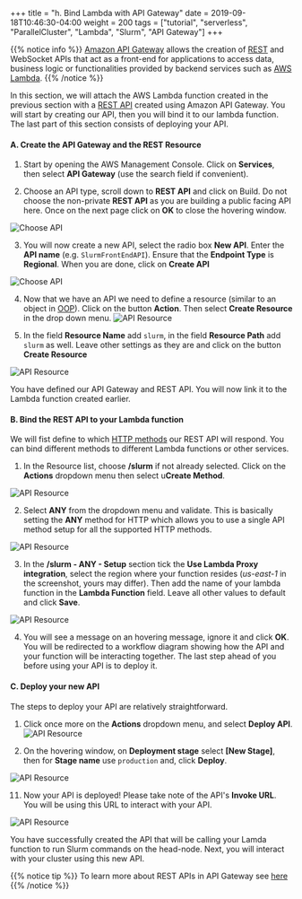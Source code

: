+++
title = "h. Bind Lambda with API Gateway"
date = 2019-09-18T10:46:30-04:00
weight = 200
tags = ["tutorial", "serverless", "ParallelCluster", "Lambda", "Slurm", "API Gateway"]
+++

{{% notice info %}}
[Amazon API Gateway](https://aws.amazon.com/api-gateway/) allows the creation of [REST](https://en.wikipedia.org/wiki/Representational_state_transfer) and WebSocket APIs that act as a front-end for applications to access data, business logic or functionalities provided by backend services such as [AWS Lambda](https://aws.amazon.com/lambda/).
{{% /notice %}}


In this section, we will attach the AWS Lambda function created in the previous section with a [REST API](https://en.wikipedia.org/wiki/Representational_state_transfer) created using Amazon API Gateway. You will start by creating our API, then you will bind it to our lambda function. The last part of this section consists of deploying your API.

#### A. Create the API Gateway and the REST Resource

1. Start by opening the AWS Management Console. Click on  **Services**, then select **API Gateway** (use the search field if convenient).

2. Choose an API type, scroll down to **REST API** and click on Build. Do not choose the non-private **REST API** as you are building a public facing API here. Once on the next page click on **OK** to close the hovering window.

![Choose API](/images/serverless/api-gateway-1.png)

3. You will now create a new API, select the radio box **New API**. Enter the **API name** (e.g. `SlurmFrontEndAPI`). Ensure that the **Endpoint Type** is **Regional**. When you are done, click on **Create API**

![Choose API](/images/serverless/api-gateway-2.png)

4. Now that we have an API we need to define a resource (similar to an object in [OOP](https://en.wikipedia.org/wiki/Object-oriented_programming)). Click on the button **Action**. Then select **Create Resource** in the drop down menu.
![API Resource](/images/serverless/api-gateway-3.png)

5. In the field **Resource Name** add `slurm`, in the field **Resource Path** add `slurm` as well. Leave other settings as they are and click on the button **Create Resource**

![API Resource](/images/serverless/api-gateway-4.png)

You have defined our API Gateway and REST API. You will now link it to the Lambda function created earlier.

#### B. Bind the REST API to your Lambda function

We will fist define to which [HTTP methods](https://en.wikipedia.org/wiki/Hypertext_Transfer_Protocol#Request_methods) our REST API will respond. You can bind different methods to different Lambda functions or other services.

1. In the Resource list, choose **/slurm** if not already selected. Click on the **Actions** dropdown menu then select u**Create Method**.

![API Resource](/images/serverless/api-gateway-5.png)

2. Select **ANY** from the dropdown menu and validate. This is basically setting the **ANY** method for HTTP which allows you to use a single API method setup for all the supported HTTP methods.

![API Resource](/images/serverless/api-gateway-6.png)

3. In the **/slurm - ANY - Setup** section tick the **Use Lambda Proxy integration**, select the region where your function resides (*us-east-1* in the screenshot, yours may differ). Then add the name of your lambda function in the **Lambda Function** field. Leave all other values to default and click **Save**.

![API Resource](/images/serverless/api-gateway-7.png)

4. You will see a message on an hovering  message, ignore it and click **OK**. You will be redirected to a workflow diagram showing how the API and your function will be interacting together. The last step ahead of you before using your API is to deploy it.

#### C. Deploy your new API

The steps to deploy your API are relatively straightforward.

1. Click once more on the **Actions** dropdown menu, and select **Deploy API**.
![API Resource](/images/serverless/api-gateway-8.png)

2. On the hovering window, on **Deployment stage** select **[New Stage]**, then for **Stage name** use `production` and, click **Deploy**.

![API Resource](/images/serverless/api-gateway-9.png)

11. Now your API is deployed! Please take note of the API's **Invoke URL**. You will be using this URL to interact with your API.

![API Resource](/images/serverless/api-gateway-10.png)


You have successfully created the API that will be calling your Lamda function to run Slurm commands on the head-node. Next, you will interact with your cluster using this new API.


{{% notice tip %}}
To learn more about REST APIs in API Gateway see [here](https://docs.aws.amazon.com/apigateway/latest/developerguide/apigateway-rest-api.html)
{{% /notice %}}

